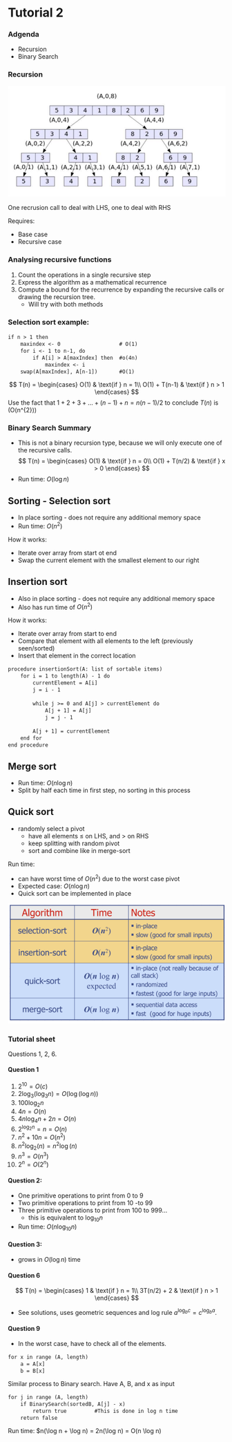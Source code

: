 # Tutorial 2
### Adgenda 
- Recursion
- Binary Search

### Recursion

![Alt text](assets/IMG14.png)

One recrusion call to deal with LHS, one to deal with RHS

Requires:
- Base case
- Recursive case

### Analysing recursive functions
1. Count the operations in a single recursive step
2. Express the algorithm as a mathematical recurrence
3. Compute a bound for the recurrence by expanding the recursive calls or drawing the recursion tree.
   - Will try with both methods

### Selection sort example:
```
if n > 1 then
    maxindex <- 0                   # O(1)
    for i <- 1 to n-1, do
        if A[i] > A[maxIndex] then  #o(4n)
            maxindex <- i 
    swap(A[maxIndex], A[n-1])       #O(1)
```
$$ 
T(n) = 
\begin{cases}
        O(1) & \text{if } n = 1\\
        O(1) + T(n-1)  & \text{if } n > 1
\end{cases}
$$
Use the fact that $1+2+3+...+(n-1)+n = n(n-1)/2$ to conclude $T(n)$ is (O(n^{2}))

### Binary Search Summary

- This is not a binary recursion type, because we will only execute one of the recursive calls.
$$ 
T(n) = 
\begin{cases}
        O(1) & \text{if } n = 0\\
        O(1) + T(n/2)  & \text{if } x > 0
\end{cases}
$$
- Run time: $O(\log n)$

## Sorting - Selection sort
- In place sorting - does not require any additional memory space
- Run time: $O(n^{2})$

How it works:
- Iterate over array from start ot end
- Swap the current element with the smallest element to our right

## Insertion sort
- Also in place sorting - does not require any additional memory space
- Also has run time of $O(n^{2})$

How it works:
- Iterate over array from start to end
- Compare that element with all elements to the left (previously seen/sorted)
- Insert that element in the correct location

```
procedure insertionSort(A: list of sortable items)
    for i = 1 to length(A) - 1 do
        currentElement = A[i]
        j = i - 1
        
        while j >= 0 and A[j] > currentElement do
            A[j + 1] = A[j]
            j = j - 1
        
        A[j + 1] = currentElement
    end for
end procedure
```
## Merge sort
- Run time: $O(n \log n)$
- Split by half each time in first step, no sorting in this process

## Quick sort
- randomly select a pivot
  - have all elements $\le$ on LHS, and $>$ on RHS
  - keep splitting with random pivot
  - sort and combine like in merge-sort

Run time:
- can have worst time of $O(n^{2})$ due to the worst case pivot
- Expected case: $O(n \log n)$
- Quick sort can be implemented in place

![Alt text](assets/IMG15.png)


### Tutorial sheet
Questions 1, 2, 6.
#### Question 1 
1. $2^{10} = O(c)$
2. $2\log _{3} (\log _{3} n) = O(\log (\log n))$
3. $100 \log _{2} n$
4. $4n = O(n)$
5. $4n \log_{4}n + 2n = O(n)$
6. $2 ^{\log _{2} n} = n = O(n)$
7. $n^{2} + 10n = O(n^{2})$
8. $n^{2} \log _{2} (n) = n^{2} \log (n)$
9. $n^{3} = O(n^{3})$
10. $2^{n} = O(2^{n})$

#### Question 2:
- One primitive operations to print from 0 to 9
- Two primitive operations to print from 10 -to 99
- Three primitive operations to print from 100 to 999...
  - this is equivalent to $\log_{10} n$
- Run time: $O(n \log _{10} n)$

#### Question 3:
- grows in $O(\log n)$ time


#### Question 6
$$ 
T(n) = 
\begin{cases}
        1 & \text{if } n = 1\\
        3T(n/2) + 2  & \text{if } n > 1
\end{cases}
$$
- See solutions, uses geometric sequences and log rule $a^{\log _{b}c} = c^{\log_{b}a}$.
#### Question 9
- In the worst case, have to check all of the elements.
```
for x in range (A, length)
    a = A[x]
    b = B[x]
```
Similar process to Binary search. Have A, B, and x as input
```
for j in range (A, length)
    if BinarySearch(sortedB, A[j] - x)
        return true         #This is done in log n time
    return false
```
Run time: $n(\log n + \log n) = 2n(\log n) = O(n \log n)